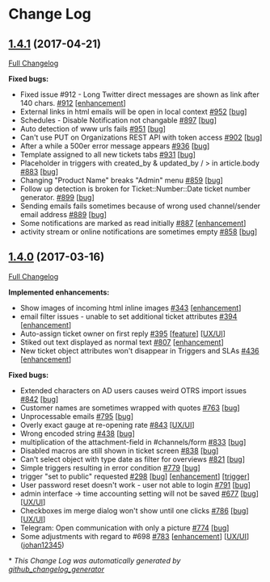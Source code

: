 # Change Log


## [1.4.1](https://github.com/zammad/zammad/tree/1.4.1) (2017-04-21)
[Full Changelog](https://github.com/zammad/zammad/compare/1.4.0...1.4.1)

**Fixed bugs:**
- Fixed issue #912 - Long Twitter direct messages are shown as link after 140 chars. [\#912](https://github.com/zammad/zammad/issues/912) [[enhancement](https://github.com/zammad/zammad/labels/bug)]
- External links in html emails will be open in local context [\#952](https://github.com/zammad/zammad/issues/952) [[bug](https://github.com/zammad/zammad/labels/bug)]
- Schedules - Disable Notification not changable [\#897](https://github.com/zammad/zammad/issues/897) [[bug](https://github.com/zammad/zammad/labels/bug)]
- Auto detection of www urls fails [\#951](https://github.com/zammad/zammad/issues/951) [[bug](https://github.com/zammad/zammad/labels/bug)]
- Can't use PUT on Organizations REST API with token access [\#902](https://github.com/zammad/zammad/issues/902) [[bug](https://github.com/zammad/zammad/labels/bug)]
- After a while a 500er error message appears  [\#936](https://github.com/zammad/zammad/issues/936) [[bug](https://github.com/zammad/zammad/labels/bug)]
- Template assigned to all new tickets tabs [\#931](https://github.com/zammad/zammad/issues/931) [[bug](https://github.com/zammad/zammad/labels/bug)]
- Placeholder in triggers with created\_by & updated\_by / \> in article.body [\#883](https://github.com/zammad/zammad/issues/883) [[bug](https://github.com/zammad/zammad/labels/bug)]
- Changing "Product Name" breaks "Admin" menu [\#859](https://github.com/zammad/zammad/issues/859) [[bug](https://github.com/zammad/zammad/labels/bug)]
- Follow up detection is broken for Ticket::Number::Date ticket number generator. [\#899](https://github.com/zammad/zammad/issues/899) [[bug](https://github.com/zammad/zammad/labels/bug)]
- Sending emails fails sometimes because of wrong used channel/sender email address [\#889](https://github.com/zammad/zammad/issues/889) [[bug](https://github.com/zammad/zammad/labels/bug)]
- Some notifications are marked as read initially [\#887](https://github.com/zammad/zammad/issues/887) [[enhancement](https://github.com/zammad/zammad/labels/enhancement)]
- activity stream or online notifications are sometimes empty [\#858](https://github.com/zammad/zammad/issues/858) [[bug](https://github.com/zammad/zammad/labels/bug)]


## [1.4.0](https://github.com/zammad/zammad/tree/1.4.0) (2017-03-16)
[Full Changelog](https://github.com/zammad/zammad/compare/1.3.0...1.4.0)

**Implemented enhancements:**

- Show images of incoming html inline images [\#343](https://github.com/zammad/zammad/issues/343) [[enhancement](https://github.com/zammad/zammad/labels/enhancement)]
- email filter issues - unable to set additional ticket attributes [\#394](https://github.com/zammad/zammad/issues/394) [[enhancement](https://github.com/zammad/zammad/labels/enhancement)]
- Auto-assign ticket owner on first reply [\#395](https://github.com/zammad/zammad/issues/395) [[feature](https://github.com/zammad/zammad/labels/feature)] [[UX/UI](https://github.com/zammad/zammad/labels/UX/UI)]
- Stiked out text displayed as normal text [\#807](https://github.com/zammad/zammad/issues/807) [[enhancement](https://github.com/zammad/zammad/labels/enhancement)]
- New ticket object attributes won't disappear in Triggers and SLAs [\#436](https://github.com/zammad/zammad/issues/436) [[enhancement](https://github.com/zammad/zammad/labels/enhancement)]


**Fixed bugs:**

- Extended characters on AD users causes weird OTRS import issues [\#842](https://github.com/zammad/zammad/issues/842) [[bug](https://github.com/zammad/zammad/labels/bug)]
- Customer names are sometimes wrapped with quotes [\#763](https://github.com/zammad/zammad/issues/763) [[bug](https://github.com/zammad/zammad/labels/bug)]
- Unprocessable emails [\#795](https://github.com/zammad/zammad/issues/795) [[bug](https://github.com/zammad/zammad/labels/bug)]
- Overly exact gauge at re-opening rate [\#843](https://github.com/zammad/zammad/issues/843) [[UX/UI](https://github.com/zammad/zammad/labels/UX/UI)]
- Wrong encoded string [\#438](https://github.com/zammad/zammad/issues/438) [[bug](https://github.com/zammad/zammad/labels/bug)]
- multiplication of the attachment-field in \#channels/form [\#833](https://github.com/zammad/zammad/issues/833) [[bug](https://github.com/zammad/zammad/labels/bug)]
- Disabled macros are still shown in ticket screen [\#838](https://github.com/zammad/zammad/issues/838) [[bug](https://github.com/zammad/zammad/labels/bug)]
- Can't select object with type date as filter for overviews [\#821](https://github.com/zammad/zammad/issues/821) [[bug](https://github.com/zammad/zammad/labels/bug)]
- Simple triggers resulting in error condition [\#779](https://github.com/zammad/zammad/issues/779) [[bug](https://github.com/zammad/zammad/labels/bug)]
- trigger "set to public" requested [\#298](https://github.com/zammad/zammad/issues/298) [[bug](https://github.com/zammad/zammad/labels/bug)] [[enhancement](https://github.com/zammad/zammad/labels/enhancement)] [[trigger](https://github.com/zammad/zammad/labels/trigger)]
- User password reset doesn't work - user not able to login [\#791](https://github.com/zammad/zammad/issues/791) [[bug](https://github.com/zammad/zammad/labels/bug)]
- admin interface -\> time accounting setting will not be saved [\#677](https://github.com/zammad/zammad/issues/677) [[bug](https://github.com/zammad/zammad/labels/bug)] [[UX/UI](https://github.com/zammad/zammad/labels/UX/UI)]
- Checkboxes im merge dialog won't show until one clicks [\#786](https://github.com/zammad/zammad/issues/786) [[bug](https://github.com/zammad/zammad/labels/bug)] [[UX/UI](https://github.com/zammad/zammad/labels/UX/UI)]
- Telegram: Open communication with only a picture [\#774](https://github.com/zammad/zammad/issues/774) [[bug](https://github.com/zammad/zammad/labels/bug)]
- Some adjustments with regard to \#698 [\#783](https://github.com/zammad/zammad/pull/783) [[enhancement](https://github.com/zammad/zammad/labels/enhancement)] [[UX/UI](https://github.com/zammad/zammad/labels/UX/UI)] ([johan12345](https://github.com/johan12345))

\* *This Change Log was automatically generated by [github_changelog_generator](https://github.com/skywinder/Github-Changelog-Generator)*